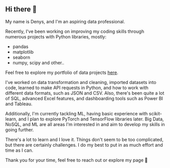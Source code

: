## Hi there 👋

My name is Denys, and I'm an aspiring data professional.  

Recently, I've been working on improving my coding skills through numerous projects with Python libraries, mostly:
- pandas
- matplotlib
- seaborn
- numpy, scipy and other..

Feel free to explore my portfolio of data projects [here](https://github.com/NephriteLabs/Portfolio).

I've worked on data transformation and cleaning, imported datasets into code, learned to make API requests in Python, and how to work with different data formats, such as JSON and CSV. 
Also, there's been quite a lot of SQL, advanced Excel features, and dashboarding tools such as Power BI and Tableau.

Additionally, I'm currently tackling ML, having basic experience with scikit-learn, and I plan to explore PyTorch and TensorFlow libraries later.
Big Data, NoSQL, and ML are all areas I'm interested in and aim to develop my skills in going further.

There's a lot to learn and I love it. Things don't seem to be too complicated, but there are certainly challenges. 
I do my best to put in as much effort and time as I can.

Thank you for your time, feel free to reach out or explore my page 🙂
